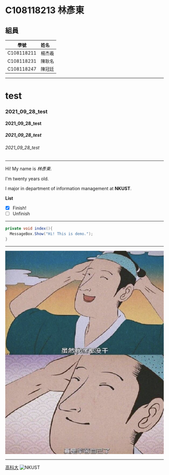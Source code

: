 # C108118213 林彥東
## 組員
學號          |  姓名
------------|:-----
C108118211  | 楊杰羲
C108118231  | 陳耿名
C108118247  | 陳冠廷
***
# test
### 2021_09_28_test
#### 2021_09_28_test
##### 2021_09_28_test
###### 2021_09_28_test
***
Hi! My name is *林彥東*. 

I'm twenty years old.

I major in department of information management at **NKUST**. 

**List**
- [X] Finish!
- [ ] Unfinish
***
```csharp
private void index(){
  MessageBox.Show("Hi! This is demo.");
}
``` 
***
![fig](relexing.png "relexing")
***
[高科大](http://www.nkust.edu.tw)
![NKUST](https://www.nkust.edu.tw/var/file/0/1000/img/513/182513897.png)

